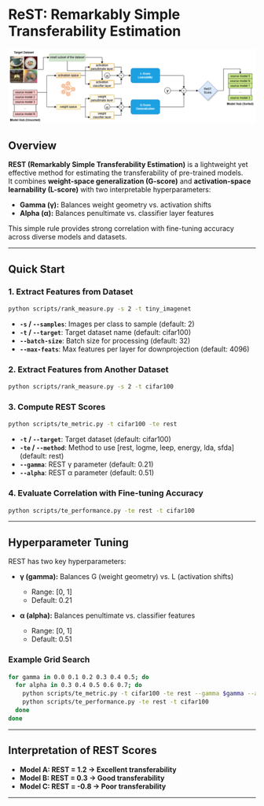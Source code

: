 # ReST: Remarkably Simple Transferability Estimation

![REST Method](rest.png)

## Overview
**REST (Remarkably Simple Transferability Estimation)** is a lightweight yet effective method for estimating the transferability of pre-trained models.  
It combines **weight-space generalization (G-score)** and **activation-space learnability (L-score)** with two interpretable hyperparameters:

- **Gamma (γ):** Balances weight geometry vs. activation shifts  
- **Alpha (α):** Balances penultimate vs. classifier layer features  

This simple rule provides strong correlation with fine-tuning accuracy across diverse models and datasets.

---

## Quick Start

### 1. Extract Features from Dataset
```bash
python scripts/rank_measure.py -s 2 -t tiny_imagenet
```
- **`-s` / `--samples`**: Images per class to sample (default: 2)  
- **`-t` / `--target`**: Target dataset name (default: cifar100)  
- **`--batch-size`**: Batch size for processing (default: 32)  
- **`--max-feats`**: Max features per layer for downprojection (default: 4096)  

### 2. Extract Features from Another Dataset
```bash
python scripts/rank_measure.py -s 2 -t cifar100
```

### 3. Compute REST Scores
```bash
python scripts/te_metric.py -t cifar100 -te rest
```
- **`-t` / `--target`**: Target dataset (default: cifar100)  
- **`-te` / `--method`**: Method to use [rest, logme, leep, energy, lda, sfda] (default: rest)  
- **`--gamma`**: REST γ parameter (default: 0.21)  
- **`--alpha`**: REST α parameter (default: 0.51)  

### 4. Evaluate Correlation with Fine-tuning Accuracy
```bash
python scripts/te_performance.py -te rest -t cifar100
```

---

## Hyperparameter Tuning

REST has two key hyperparameters:

- **γ (gamma):** Balances G (weight geometry) vs. L (activation shifts)  
  - Range: [0, 1]  
  - Default: 0.21  

- **α (alpha):** Balances penultimate vs. classifier features  
  - Range: [0, 1]  
  - Default: 0.51  

### Example Grid Search
```bash
for gamma in 0.0 0.1 0.2 0.3 0.4 0.5; do
  for alpha in 0.3 0.4 0.5 0.6 0.7; do
    python scripts/te_metric.py -t cifar100 -te rest --gamma $gamma --alpha $alpha
    python scripts/te_performance.py -te rest -t cifar100
  done
done
```

---

## Interpretation of REST Scores

- **Model A: REST = 1.2 → Excellent transferability**  
- **Model B: REST = 0.3 → Good transferability**  
- **Model C: REST = -0.8 → Poor transferability**  

---
